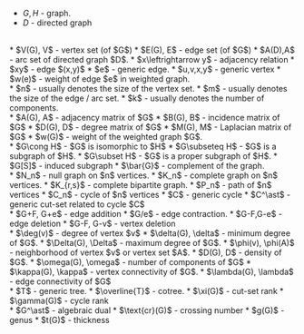 * $G, H$ - graph.
* $D$ - directed graph
<br>
* $V(G), V$ - vertex set (of $G$)
* $E(G), E$ - edge set (of $G$)
* $A(D),A$ - arc set of directed graph $D$.
* $x\leftrightarrow y$ - adjacency relation
* $xy$ - edge $(x,y)$
* $e$ - generic edge.
* $u,v,x,y$ - generic vertex
* $w(e)$ - weight of edge $e$ in weighted graph.
<br>
* $n$ - usually denotes the size of the vertex set.
* $m$ - usually denotes the size of the edge / arc set.
* $k$ - usually denotes the number of components.
<br>
* $A(G), A$ - adjacency matrix of $G$
* $B(G), B$ - incidence matrix of $G$
* $D(G), D$ - degree matrix of $G$
* $M(G), M$ - Laplacian matrix of $G$
* $w(G)$ - weight of the weighted graph $G$.
<br>
* $G\cong H$ - $G$ is isomorphic to $H$
* $G\subseteq H$ - $G$ is a subgraph of $H$.
* $G\subset H$ - $G$ is a proper subgraph of $H$.
* $G[S]$ - induced subgraph
* $\bar{G}$ - complement of the graph.
<br>
* $N_n$ - null graph on $n$ vertices.
* $K_n$ - complete graph on $n$ vertices.
* $K_{r,s}$ - complete bipartite graph.
* $P_n$ - path of $n$ vertices
* $C_n$ - cycle of $n$ vertices
* $C$ - generic cycle
* $C^\ast$ - generic cut-set related to cycle $C$
<br>
* $G+F, G+e$ - edge addition
* $G/e$ - edge contraction.
* $G-F,G-e$ - edge deletion
* $G-F, G-v$ - vertex deletion
<br> 
* $\deg(v)$ - degree of vertex $v$
* $\delta(G), \delta$ - minimum degree of $G$.
* $\Delta(G), \Delta$ - maximum degree of $G$.
* $\phi(v), \phi(A)$ - neighborhood of vertex $v$ or vertex set $A$.
* $D(G), D$ - density of $G$.
* $\omega(G), \omega$ - number of components of $G$
* $\kappa(G), \kappa$ - vertex connectivity of $G$.
* $\lambda(G), \lambda$ - edge connectivity of $G$
<br>
* $T$ - generic tree.
* $\overline{T}$ - cotree.
* $\xi(G)$ - cut-set rank
* $\gamma(G)$ - cycle rank
<br>
* $G^\ast$ - algebraic dual
* $\text{cr}(G)$ - crossing number
* $g(G)$ - genus
* $t(G)$ - thickness
